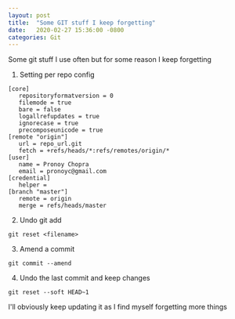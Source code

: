 ```yaml
---
layout: post
title:  "Some GIT stuff I keep forgetting"
date:   2020-02-27 15:36:00 -0800
categories: Git
---
```


Some git stuff I use often but for some reason I keep forgetting

 1. Setting per repo config

 ```
 [core]
	repositoryformatversion = 0
	filemode = true
	bare = false
	logallrefupdates = true
	ignorecase = true
	precomposeunicode = true
[remote "origin"]
	url = repo_url.git
	fetch = +refs/heads/*:refs/remotes/origin/*
[user]
	name = Pronoy Chopra
	email = pronoyc@gmail.com
[credential]
	helper =
[branch "master"]
	remote = origin
	merge = refs/heads/master
 ```

  2. Undo git add 

  `git reset <filename>`

  3. Amend a commit

  `git commit --amend`

  4. Undo the last commit and keep changes

  `git reset --soft HEAD~1`


 I'll obviously keep updating it as I find myself forgetting more things